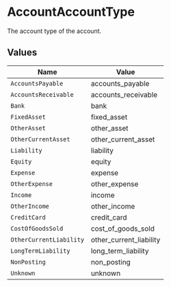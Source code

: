 # AccountAccountType

The account type of the account.


## Values

| Name                    | Value                   |
| ----------------------- | ----------------------- |
| `AccountsPayable`       | accounts_payable        |
| `AccountsReceivable`    | accounts_receivable     |
| `Bank`                  | bank                    |
| `FixedAsset`            | fixed_asset             |
| `OtherAsset`            | other_asset             |
| `OtherCurrentAsset`     | other_current_asset     |
| `Liability`             | liability               |
| `Equity`                | equity                  |
| `Expense`               | expense                 |
| `OtherExpense`          | other_expense           |
| `Income`                | income                  |
| `OtherIncome`           | other_income            |
| `CreditCard`            | credit_card             |
| `CostOfGoodsSold`       | cost_of_goods_sold      |
| `OtherCurrentLiability` | other_current_liability |
| `LongTermLiability`     | long_term_liability     |
| `NonPosting`            | non_posting             |
| `Unknown`               | unknown                 |